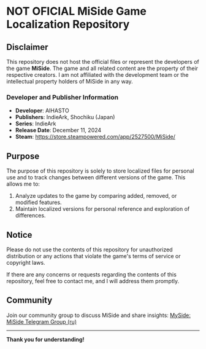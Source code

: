 # NOT OFICIAL MiSide Game Localization Repository

## Disclaimer

This repository does not host the official files or represent the developers of the game **MiSide**. The game and all related content are the property of their respective creators. I am not affiliated with the development team or the intellectual property holders of MiSide in any way.

### Developer and Publisher Information
- **Developer**: AIHASTO
- **Publishers**: IndieArk, Shochiku (Japan)
- **Series**: IndieArk
- **Release Date**: December 11, 2024
- **Steam**: https://store.steampowered.com/app/2527500/MiSide/

## Purpose

The purpose of this repository is solely to store localized files for personal use and to track changes between different versions of the game. This allows me to:

1. Analyze updates to the game by comparing added, removed, or modified features.
2. Maintain localized versions for personal reference and exploration of differences.

## Notice

Please do not use the contents of this repository for unauthorized distribution or any actions that violate the game's terms of service or copyright laws.

If there are any concerns or requests regarding the contents of this repository, feel free to contact me, and I will address them promptly.

## Community
Join our community group to discuss MiSide and share insights: [MySide: MiSide Telegram Group (ru)](https://t.me/my_miside)

---

**Thank you for understanding!**

